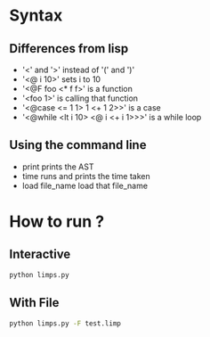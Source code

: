 # Syntax
## Differences from lisp 
* '<' and '>' instead of '(' and ')'
* '<@ i 10>' sets i to 10
* '<@F foo <f> <* f f>' is a function
* '<foo 1>' is calling that function
* '<@case <= 1 1> 1 <+ 1 2>>' is a case
* '<@while <lt i 10> <@ i <+ i 1>>>' is a while loop

## Using the command line
* print <expr> prints the AST
* time <expr> runs and prints the time taken
* load file_name load that file_name 

# How to run ? 

## Interactive
 ```bash
 python limps.py 
 ```
## With File
  ```bash
  python limps.py -F test.limp
  ```
